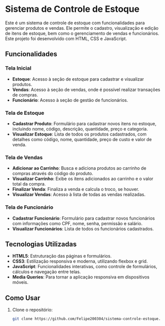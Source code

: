 # Sistema de Controle de Estoque

Este é um sistema de controle de estoque com funcionalidades para gerenciar produtos e vendas. Ele permite o cadastro, visualização e edição de itens de estoque, bem como o gerenciamento de vendas e funcionários. Este projeto foi desenvolvido com HTML, CSS e JavaScript.

## Funcionalidades

### Tela Inicial
- **Estoque**: Acesso à seção de estoque para cadastrar e visualizar produtos.
- **Vendas**: Acesso à seção de vendas, onde é possível realizar transações de compras.
- **Funcionário**: Acesso à seção de gestão de funcionários.

### Tela de Estoque
- **Cadastrar Produto**: Formulário para cadastrar novos itens no estoque, incluindo nome, código, descrição, quantidade, preço e categoria.
- **Visualizar Estoque**: Lista de todos os produtos cadastrados, com detalhes como código, nome, quantidade, preço de custo e valor de venda.

### Tela de Vendas
- **Adicionar ao Carrinho**: Busca e adiciona produtos ao carrinho de compras através do código do produto.
- **Visualizar Carrinho**: Exibe os itens adicionados ao carrinho e o valor total da compra.
- **Finalizar Venda**: Finaliza a venda e calcula o troco, se houver.
- **Visualizar Vendas**: Acesso à lista de todas as vendas realizadas.

### Tela de Funcionário
- **Cadastrar Funcionário**: Formulário para cadastrar novos funcionários com informações como CPF, nome, senha, permissão e salário.
- **Visualizar Funcionários**: Lista de todos os funcionários cadastrados.

## Tecnologias Utilizadas
- **HTML5**: Estruturação das páginas e formulários.
- **CSS3**: Estilização responsiva e moderna, utilizando flexbox e grid.
- **JavaScript**: Funcionalidades interativas, como controle de formulários, cálculos e navegação entre telas.
- **Media Queries**: Para tornar a aplicação responsiva em dispositivos móveis.

## Como Usar

1. Clone o repositório:

   ```bash
   git clone https://github.com/Felipe200304/sistema-controle-estoque.git

